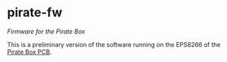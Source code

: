 # pirate-fw

*Firmware for the Pirate Box*

This is a preliminary version of the software running on the EPS8266 of the [Pirate Box PCB](https://github.com/y-fablab/pirate-pcb).

